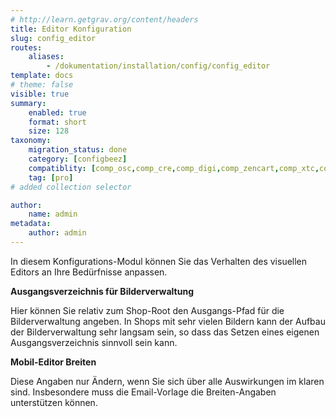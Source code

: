 ```yaml
---
# http://learn.getgrav.org/content/headers
title: Editor Konfiguration
slug: config_editor
routes:
    aliases:
        - /dokumentation/installation/config/config_editor
template: docs
# theme: false
visible: true
summary:
    enabled: true
    format: short
    size: 128
taxonomy:
    migration_status: done
    category: [configbeez]
    compatiblity: [comp_osc,comp_cre,comp_digi,comp_zencart,comp_xtc,comp_gambio]    
    tag: [pro]
# added collection selector

author:
    name: admin
metadata:
    author: admin
---
```




In diesem Konfigurations-Modul können Sie das Verhalten des visuellen Editors an Ihre Bedürfnisse anpassen.

**Ausgangsverzeichnis für Bilderverwaltung**

Hier können Sie relativ zum Shop-Root den Ausgangs-Pfad für die Bilderverwaltung angeben. In Shops mit sehr vielen Bildern kann der Aufbau der Bilderverwaltung sehr langsam sein, so dass das Setzen eines eigenen Ausgangsverzeichnis sinnvoll sein kann.


**Mobil-Editor Breiten**

Diese Angaben nur Ändern, wenn Sie sich über alle Auswirkungen im klaren sind. Insbesondere muss die Email-Vorlage die Breiten-Angaben unterstützen können.